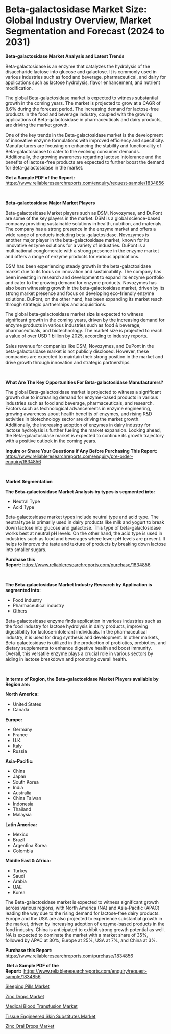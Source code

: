 <p><h1>Beta-galactosidase Market Size: Global Industry Overview, Market Segmentation and Forecast (2024 to 2031)</h1></p><p><strong>Beta-galactosidase Market Analysis and Latest Trends</strong></p>
<p><p>Beta-galactosidase is an enzyme that catalyzes the hydrolysis of the disaccharide lactose into glucose and galactose. It is commonly used in various industries such as food and beverage, pharmaceutical, and dairy for applications such as lactose hydrolysis, flavor enhancement, and nutrient modification. </p><p>The global Beta-galactosidase market is expected to witness substantial growth in the coming years. The market is projected to grow at a CAGR of 8.6% during the forecast period. The increasing demand for lactose-free products in the food and beverage industry, coupled with the growing applications of Beta-galactosidase in pharmaceuticals and dairy products, are driving the market growth.</p><p>One of the key trends in the Beta-galactosidase market is the development of innovative enzyme formulations with improved efficiency and specificity. Manufacturers are focusing on enhancing the stability and functionality of Beta-galactosidase to cater to the evolving consumer demands. Additionally, the growing awareness regarding lactose intolerance and the benefits of lactose-free products are expected to further boost the demand for Beta-galactosidase in the market.</p></p>
<p><strong>Get a Sample PDF of the Report:&nbsp;</strong> <a href="https://www.reliableresearchreports.com/enquiry/request-sample/1834856">https://www.reliableresearchreports.com/enquiry/request-sample/1834856</a></p>
<p>&nbsp;</p>
<p><strong>Beta-galactosidase Major Market Players</strong></p>
<p><p>Beta-galactosidase Market players such as DSM, Novozymes, and DuPont are some of the key players in the market. DSM is a global science-based company providing sustainable solutions in health, nutrition, and materials. The company has a strong presence in the enzyme market and offers a wide range of products including beta-galactosidase. Novozymes is another major player in the beta-galactosidase market, known for its innovative enzyme solutions for a variety of industries. DuPont is a multinational conglomerate with a strong presence in the enzyme market and offers a range of enzyme products for various applications.</p><p>DSM has been experiencing steady growth in the beta-galactosidase market due to its focus on innovation and sustainability. The company has been investing in research and development to expand its enzyme portfolio and cater to the growing demand for enzyme products. Novozymes has also been witnessing growth in the beta-galactosidase market, driven by its strong market presence and focus on developing eco-friendly enzyme solutions. DuPont, on the other hand, has been expanding its market reach through strategic partnerships and acquisitions.</p><p>The global beta-galactosidase market size is expected to witness significant growth in the coming years, driven by the increasing demand for enzyme products in various industries such as food & beverage, pharmaceuticals, and biotechnology. The market size is projected to reach a value of over USD 1 billion by 2025, according to industry reports.</p><p>Sales revenue for companies like DSM, Novozymes, and DuPont in the beta-galactosidase market is not publicly disclosed. However, these companies are expected to maintain their strong position in the market and drive growth through innovation and strategic partnerships.</p></p>
<p>&nbsp;</p>
<p><strong>What Are The Key Opportunities For Beta-galactosidase Manufacturers?</strong></p>
<p><p>The global Beta-galactosidase market is projected to witness a significant growth due to increasing demand for enzyme-based products in various industries such as food and beverage, pharmaceuticals, and research. Factors such as technological advancements in enzyme engineering, growing awareness about health benefits of enzymes, and rising R&D activities in biotechnology sector are driving the market growth. Additionally, the increasing adoption of enzymes in dairy industry for lactose hydrolysis is further fueling the market expansion. Looking ahead, the Beta-galactosidase market is expected to continue its growth trajectory with a positive outlook in the coming years.</p></p>
<p><strong>Inquire or Share Your Questions If Any Before Purchasing This Report:</strong> <a href="https://www.reliableresearchreports.com/enquiry/pre-order-enquiry/1834856">https://www.reliableresearchreports.com/enquiry/pre-order-enquiry/1834856</a></p>
<p>&nbsp;</p>
<p><strong>Market Segmentation</strong></p>
<p><strong>The Beta-galactosidase Market Analysis by types is segmented into:</strong></p>
<p><ul><li>Neutral Type</li><li>Acid Type</li></ul></p>
<p><p>Beta-galactosidase market types include neutral type and acid type. The neutral type is primarily used in dairy products like milk and yogurt to break down lactose into glucose and galactose. This type of beta-galactosidase works best at neutral pH levels. On the other hand, the acid type is used in industries such as food and beverages where lower pH levels are present. It helps to improve the taste and texture of products by breaking down lactose into smaller sugars.</p></p>
<p><strong>Purchase this Report:&nbsp;</strong><a href="https://www.reliableresearchreports.com/purchase/1834856">https://www.reliableresearchreports.com/purchase/1834856</a></p>
<p>&nbsp;</p>
<p><strong>The Beta-galactosidase Market Industry Research by Application is segmented into:</strong></p>
<p><ul><li>Food industry</li><li>Pharmaceutical industry</li><li>Others</li></ul></p>
<p><p>Beta-galactosidase enzyme finds application in various industries such as the food industry for lactose hydrolysis in dairy products, improving digestibility for lactose-intolerant individuals. In the pharmaceutical industry, it is used for drug synthesis and development. In other markets, Beta-galactosidase is utilized in the production of probiotics, prebiotics, and dietary supplements to enhance digestive health and boost immunity. Overall, this versatile enzyme plays a crucial role in various sectors by aiding in lactose breakdown and promoting overall health.</p></p>
<p>&nbsp;</p>
<p><strong>In terms of Region, the Beta-galactosidase Market Players available by Region are:</strong></p>
<p>
    <p> <strong> North America: </strong>
        <ul>
            <li>United States</li>
            <li>Canada</li>
        </ul>
        </p> 
    <p> <strong> Europe: </strong>
        <ul>
            <li>Germany</li>
            <li>France</li>
            <li>U.K.</li>
            <li>Italy</li>
            <li>Russia</li>
        </ul>
        </p> 
    <p> <strong> Asia-Pacific: </strong>
        <ul>
            <li>China</li>
            <li>Japan</li>
            <li>South Korea</li>
            <li>India</li>
            <li>Australia</li>
            <li>China Taiwan</li>
            <li>Indonesia</li>
            <li>Thailand</li>
            <li>Malaysia</li>
        </ul>
        </p> 
    <p> <strong> Latin America: </strong>
        <ul>
            <li>Mexico</li>
            <li>Brazil</li>
            <li>Argentina Korea</li>
            <li>Colombia</li>
        </ul>
        </p> 
    <p> <strong> Middle East & Africa: </strong>
        <ul>
            <li>Turkey</li>
            <li>Saudi</li>
            <li>Arabia</li>
            <li>UAE</li>
            <li>Korea</li>
        </ul>
    </p>
    </p>
<p><p>The Beta-galactosidase market is expected to witness significant growth across various regions, with North America (NA) and Asia-Pacific (APAC) leading the way due to the rising demand for lactose-free dairy products. Europe and the USA are also projected to experience substantial growth in the market, driven by increasing adoption of enzyme-based products in the food industry. China is anticipated to exhibit strong growth potential as well. NA is expected to dominate the market with a market share of 35%, followed by APAC at 30%, Europe at 25%, USA at 7%, and China at 3%.</p></p>
<p><strong>Purchase this Report: </strong><a href="https://www.reliableresearchreports.com/purchase/1834856">https://www.reliableresearchreports.com/purchase/1834856</a></p>
<p>&nbsp;<strong>Get a Sample PDF of the Report:&nbsp;&nbsp;</strong><a href="https://www.reliableresearchreports.com/enquiry/request-sample/1834856">https://www.reliableresearchreports.com/enquiry/request-sample/1834856</a></p>
<p><strong></strong></p>
<p><p><a href="https://medium.com/@williebarrett2023/sleeping-pills-nbsp-market-focuses-on-market-share-size-and-projected-forecast-till-2031-ce57a9a0a02f">Sleeping Pills Market</a></p><p><a href="https://medium.com/@williebarrett2023/zinc-drops-market-size-cagr-trends-2024-2030-2b51c53ccd82">Zinc Drops Market</a></p><p><a href="https://medium.com/@williebarrett2023/medical-blood-transfusion-market-insights-into-market-cagr-market-trends-and-growth-strategies-d0d69202eb0f">Medical Blood Transfusion Market</a></p><p><a href="https://medium.com/@williebarrett2023/tissue-engineered-skin-substitutes-market-size-and-market-trends-complete-industry-overview-2024-ff0d6090de3a">Tissue Engineered Skin Substitutes Market</a></p><p><a href="https://medium.com/@williebarrett2023/zinc-oral-drops-market-trends-and-market-analysis-forecasted-for-period-2024-2031-6fc79c0f7219">Zinc Oral Drops Market</a></p></p>
